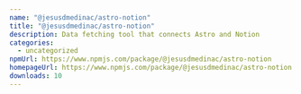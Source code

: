 ```yaml
---
name: "@jesusdmedinac/astro-notion"
title: "@jesusdmedinac/astro-notion"
description: Data fetching tool that connects Astro and Notion
categories:
  - uncategorized
npmUrl: https://www.npmjs.com/package/@jesusdmedinac/astro-notion
homepageUrl: https://www.npmjs.com/package/@jesusdmedinac/astro-notion
downloads: 10
---
```

